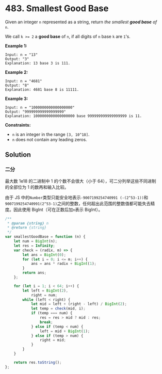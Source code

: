 # 483. Smallest Good Base

Given an integer `n` represented as a string, return _the smallest **good base** of_ `n`.

We call `k >= 2` a **good base** of `n`, if all digits of `n` base `k` are `1`'s.

**Example 1:**

```
Input: n = "13"
Output: "3"
Explanation: 13 base 3 is 111.
```

**Example 2:**

```
Input: n = "4681"
Output: "8"
Explanation: 4681 base 8 is 11111.
```

**Example 3:**

```
Input: n = "1000000000000000000"
Output: "999999999999999999"
Explanation: 1000000000000000000 base 999999999999999999 is 11.
```

**Constraints:**

-   `n` is an integer in the range `[3, 10^18]`.
-   `n` does not contain any leading zeros.

## Solution

### 二分

最大数 1e18 的二进制中 1 的个数不会很大（小于 64），可二分列举这些不同进制的全部位为 1 的数再和输入比较。

由于 JS 中的`Number`类型只能安全地表示`-9007199254740991 (-(2^53-1))`和`9007199254740991(2^53-1)`之间的整数，任何超出此范围的整数值都可能失去精度。因此使用 BigInt（可在正数后加`n`表示 BigInt）。

```javascript
/**
 * @param {string} n
 * @return {string}
 */
var smallestGoodBase = function (n) {
    let num = BigInt(n);
    let res = Infinity;
    var check = (radix, m) => {
        let ans = BigInt(0);
        for (let i = 0; i <= m; i++) {
            ans = ans * radix + BigInt(1);
        }
        return ans;
    };

    for (let i = 1; i < 64; i++) {
        let left = BigInt(2),
            right = num;
        while (left < right) {
            let mid = left + (right - left) / BigInt(2);
            let temp = check(mid, i);
            if (temp === num) {
                res = res > mid ? mid : res;
                break;
            } else if (temp < num) {
                left = mid + BigInt(1);
            } else if (temp > num) {
                right = mid;
            }
        }
    }

    return res.toString();
};
```
